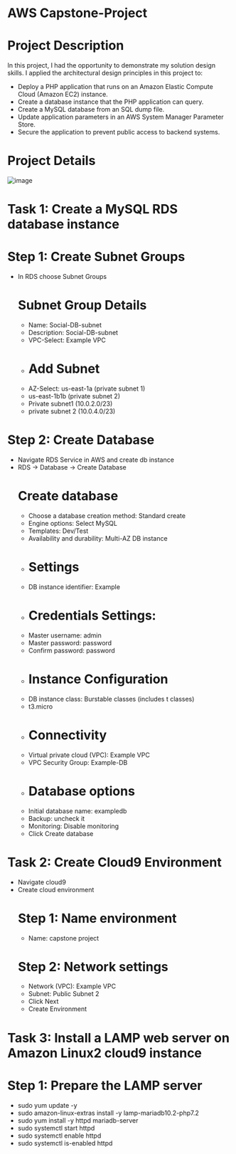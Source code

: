 # AWS Capstone-Project
# Project Description
In this project, I had the opportunity to demonstrate my solution design skills.
I applied the architectural design principles in this project to:
- Deploy a PHP application that runs on an Amazon Elastic Compute Cloud (Amazon EC2) instance.
- Create a database instance that the PHP application can query.
- Create a MySQL database from an SQL dump file.
- Update application parameters in an AWS System Manager Parameter Store.
- Secure the application to prevent public access to backend systems.
# Project Details
![image](https://github.com/moussa-sanou/Capstone-Project/assets/58495791/ed9283c3-3f60-45d1-807b-e38d249cd34c)
# Task 1: Create a MySQL RDS database instance
# Step 1: Create Subnet Groups
- In RDS choose Subnet Groups
    # Subnet Group Details
  - Name: Social-DB-subnet
  - Description: Social-DB-subnet
  - VPC-Select: Example VPC
  - # Add Subnet
  - AZ-Select: us-east-1a (private subnet 1)
  - us-east-1b1b (private subnet 2)
  - Private subnet1 (10.0.2.0/23)
  - private subnet 2 (10.0.4.0/23)
# Step 2: Create Database
- Navigate RDS Service in AWS and create db instance
- RDS -> Database -> Create Database
    # Create database
  - Choose a database creation method: Standard create
  - Engine options: Select MySQL
  - Templates: Dev/Test
  - Availability and durability: Multi-AZ DB instance
  - # Settings
  - DB instance identifier: Example
  - # Credentials Settings:
  - Master username: admin
  - Master password: password
  - Confirm password: password
  - # Instance Configuration
  - DB instance class: Burstable classes (includes t classes)
  - t3.micro
  - # Connectivity
  - Virtual private cloud (VPC): Example VPC
  - VPC Security Group: Example-DB
  - # Database options
  - Initial database name: exampledb
  - Backup: uncheck it
  - Monitoring: Disable monitoring
  - Click Create database
# Task 2: Create Cloud9 Environment
- Navigate cloud9
- Create cloud environment
    # Step 1: Name environment
  - Name: capstone project
   # Step 2: Network settings
  - Network (VPC): Example VPC
  - Subnet: Public Subnet 2
  - Click Next
  - Create Environment
# Task 3: Install a LAMP web server on Amazon Linux2 cloud9 instance
   # Step 1: Prepare the LAMP server
  - sudo yum update -y
  - sudo amazon-linux-extras install -y lamp-mariadb10.2-php7.2
  - sudo yum install -y httpd mariadb-server
  - sudo systemctl start httpd
  - sudo systemctl enable httpd
  - sudo systemctl is-enabled httpd
     
    
    


